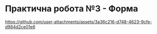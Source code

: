 # Практична робота №3 - Форма

https://github.com/user-attachments/assets/3a36c216-d748-4623-9cfe-d984d2ce01e6

